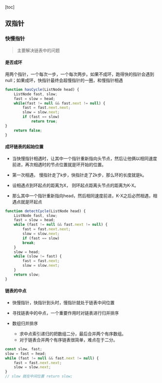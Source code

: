 [toc]

## 双指针

### 快慢指针

> 主要解决链表中的问题

#### 是否成环

用两个指针，一个每次一步，一个每次两步。如果不成环，跑得快的指针会遇到null；如果成环，快指针最终会超慢指针的一圈，和慢指针相遇

```js
function hasCycle(ListNode head) {
    ListNode fast, slow;
    fast = slow = head;
    while(fast != null && fast.next != null) {
        fast = fast.next.next;
        slow = slow.next;
        if (fast == slow)
            return true;
}
    return false;
}
```

#### 成环链表的起始位置

- 当快慢指针相遇时，让其中一个指针重新指向头节点，然后让他俩以相同速度前进，再次相遇时的节点位置就是环开始的位置。
- 第一次相遇， 慢指针走了k步，快指针走了2k步，那么环的长度就是k。

- 设相遇点到环起点的距离为X， 则环起点距离头节点的距离为K-X。

- 那么其中一个指针重新指向head，然后相同速度前进，K-X之后必然相遇，相遇点就是环起点

```js
function detectCycle(ListNode head) {
    ListNode fast, slow;
    fast = slow = head;
    while (fast != null && fast.next != null) {
        fast = fast.next.next;
        slow = slow.next;
        if (fast == slow)
        break;
    }
    slow = head;
    while (slow != fast) {
        fast = fast.next;
        slow = slow.next;
    }
    return slow;
}
```

#### 链表的中点

- 快慢指针，快指针到头时，慢指针就处于链表中间位置

- 寻找链表中的中点，一个重要作用时对链表进行归并排序

- 数组归并排序
  - 求中点索引递归的把数组二分，最后合并两个有序数组。
  - 对于链表合并两个有序链表很简单，难点在于二分。

```js
const slow, fast;
slow = fast = head;
while (fast != null && fast.next != null) {
    fast = fast.next.next;
    slow = slow.next;
}
// slow 就在中间位置 return slow;
```

